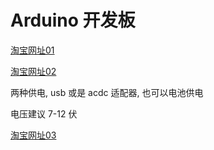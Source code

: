 # Arduino 开发板

 [淘宝网址01](https://item.taobao.com/item.htm?id=584520048971&ali_refid=a3_430673_1006:1121369665:N:arduino:0e9cf02f0662f246cb4240d8331c59e9&ali_trackid=1_0e9cf02f0662f246cb4240d8331c59e9&spm=a2e15.8261149.07626516002.13) 





 [淘宝网址02](https://item.taobao.com/item.htm?id=538536808759&ali_refid=a3_430673_1006:1150757388:N:uno+r3:0d883d19eb1ddb2c9a96be824ceba315&ali_trackid=1_0d883d19eb1ddb2c9a96be824ceba315&spm=a2e15.8261149.07626516002.4) 

两种供电, usb 或是 acdc 适配器, 也可以电池供电



电压建议 7-12 伏



 [淘宝网址03](https://item.taobao.com/item.htm?id=551784439011&ali_refid=a3_430673_1006:1103450258:N:arduino+r3:0ac8f97ba63f87db36c478333e7e3295&ali_trackid=1_0ac8f97ba63f87db36c478333e7e3295&spm=a2e15.8261149.07626516002.16) 

